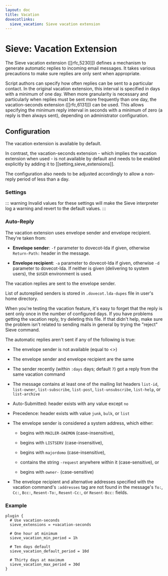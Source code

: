 ```yaml
---
layout: doc
title: Vacation
dovecotlinks:
  sieve_vacation: Sieve vacation extension
---
```


# Sieve: Vacation Extension

The Sieve vacation extension ([[rfc,5230]]) defines a mechanism
to generate automatic replies to incoming email messages. It takes
various precautions to make sure replies are only sent when appropriate.

Script authors can specify how often replies can be sent to a particular
contact. In the original vacation extension, this interval is specified
in days with a minimum of one day. When more granularity is necessary
and particularly when replies must be sent more frequently than one day,
the vacation-seconds extension ([[rfc,6131]]) can be used. This
allows specifying the minimum reply interval in seconds with a minimum
of zero (a reply is then always sent), depending on administrator
configuration.

## Configuration

The vacation extension is available by default.

In contrast, the vacation-seconds extension - which implies the vacation
extension when used - is not available by default and needs to be enabled
explicitly by adding it to [[setting,sieve_extensions]].

The configuration also needs to be adjusted accordingly to allow a non-reply
period of less than a day.

### Settings

::: warning
Invalid values for these settings will make the Sieve interpreter
log a warning and revert to the default values.
:::

<SettingsComponent tag="sieve-vacation" level="3" />

### Auto-Reply

The vacation extension uses envelope sender and envelope recipient. They're
taken from:

- **Envelope sender**: `-f` parameter to dovecot-lda if given, otherwise
  `Return-Path:` header in the message.

- **Envelope recipient**: `-a` parameter to dovecot-lda if given, otherwise
  `-d` parameter to dovecot-lda. If neither is given (delivering to
  system users), the `$USER` environment is used.

The vacation replies are sent to the envelope sender.

List of autoreplied senders is stored in `.dovecot.lda-dupes` file in
user's home directory.

When you're testing the vacation feature, it's easy to forget that the reply
is sent only once in the number of configured days. If you have problems
getting the vacation reply, try deleting this file. If that didn't help,
make sure the problem isn't related to sending mails in general by trying
the "reject" Sieve command.

The automatic replies aren't sent if any of the following is true:

- The envelope sender is not available (equal to &lt;&gt;)

- The envelope sender and envelope recipient are the same

- The sender recently (within `:days` days; default `7`) got a reply from
  the same vacation command

- The message contains at least one of the mailing list headers
  `list-id`, `list-owner`, `list-subscribe`, `list-post`,
  `list-unsubscribe`, `list-help`, or `list-archive`

- Auto-Submitted: header exists with any value except `no`

- Precedence: header exists with value `junk`, `bulk`, or `list`

- The envelope sender is considered a system address, which either:

  - begins with `MAILER-DAEMON` (case-insensitive),

  -  begins with `LISTSERV` (case-insensitive),

  -  begins with `majordomo` (case-insensitive),

  -  contains the string `-request` anywhere within it (case-sensitive), or

  -  begins with `owner-` (case-sensitive)

- The envelope recipient and alternative addresses specified with the
  vacation command's `:addresses` tag are not found in the message's `To:`,
  `Cc:`, `Bcc:`, `Resent-To:`, `Resent-Cc:`, or `Resent-Bcc:` fields.


### Example

```[dovecot.conf]
plugin {
  # Use vacation-seconds
  sieve_extensions = +vacation-seconds

  # One hour at minimum
  sieve_vacation_min_period = 1h

  # Ten days default
  sieve_vacation_default_period = 10d

  # Thirty days at maximum
  sieve_vacation_max_period = 30d
}
```
